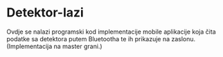 # Detektor-lazi

Ovdje se nalazi programski kod implementacije mobile aplikacije koja čita podatke sa detektora putem Bluetootha te ih prikazuje na zaslonu.
(Implementacija na master grani.)
